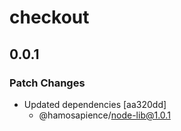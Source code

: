 # checkout

## 0.0.1

### Patch Changes

- Updated dependencies [aa320dd]
  - @hamosapience/node-lib@1.0.1
